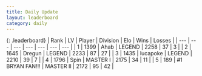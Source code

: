 ```yaml
---
title: Daily Update
layout: leaderboard
category: daily
---
```


{: .leaderboard}
| Rank | LV | Player | Division | Elo | Wins | Losses |
| --- | --- | --- | --- | --- | --- | --- |
| <span data-change="0">1</span> | 1399 | <span title="ID: 402846">Ahab</span> | LEGEND | <span data-change="-5">2258</span> | <span data-change="6">37</span> | <span data-change="2">3</span> |
| <span data-change="0">2</span> | 1645 | <span title="ID: 337810">Dregun</span> | LEGEND | <span data-change="27">2233</span> | <span data-change="16">87</span> | <span data-change="4">27</span> |
| <span data-change="1">3</span> | 1435 | <span title="ID: 41925">lucapoke</span> | LEGEND | <span data-change="54">2210</span> | <span data-change="7">39</span> | <span data-change="0">7</span> |
| <span data-change="3">4</span> | 1796 | <span title="ID: 498412">Spin</span> | MASTER I | <span data-change="87">2175</span> | <span data-change="15">34</span> | <span data-change="6">11</span> |
| <span data-change="0">5</span> | 189 | <span title="ID: 756342">#1 BRYAN FAN!!!</span> | MASTER II | <span data-change="63">2172</span> | <span data-change="23">95</span> | <span data-change="8">42</span> |